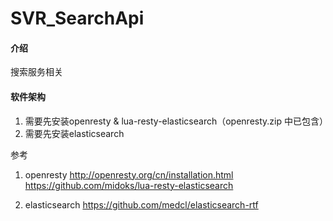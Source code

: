 # SVR_SearchApi

#### 介绍
搜索服务相关

#### 软件架构

1. 需要先安装openresty & lua-resty-elasticsearch（openresty.zip 中已包含）
2. 需要先安装elasticsearch

参考
1. openresty
http://openresty.org/cn/installation.html
https://github.com/midoks/lua-resty-elasticsearch

2. elasticsearch
https://github.com/medcl/elasticsearch-rtf

